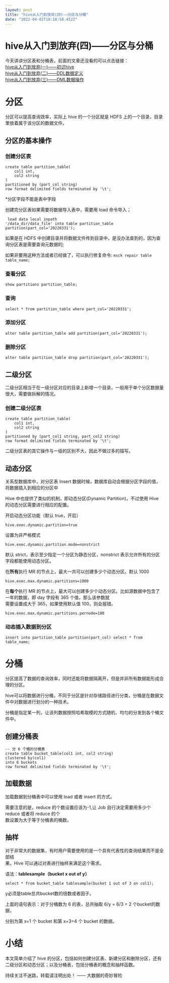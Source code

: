 ```yaml
---
layout: post
title: "hive从入门到放弃(四)——分区与分桶"
date: "2022-04-02T10:18:58.452Z"
---
```

hive从入门到放弃(四)——分区与分桶
====================

今天讲讲分区表和分桶表，前面的文章还没看的可以点击链接：  
[hive从入门到放弃(一)——初识hive](https://www.cnblogs.com/lyuzt/p/15999110.html)  
[hive从入门到放弃(二)——DDL数据定义](https://www.cnblogs.com/lyuzt/p/16013121.html)  
[hive从入门到放弃(三)——DML数据操作](https://www.cnblogs.com/lyuzt/p/16029799.html)

分区
==

分区可以提高查询效率，实际上 hive 的一个分区就是 HDFS 上的一个目录，目录里放着属于该分区的数据文件。

分区的基本操作
-------

### 创建分区表

    create table partition_table(
    	col1 int, 
    	col2 string
    )
    partitioned by (part_col string)
    row format delimited fields terminated by '\t';
    

\*分区字段不能是表中字段

创建完分区表如果需要将数据导入表中，需要用 load 命令导入；

     load data local inpath 
    '/data_dir/data_file' into table partition_table 
    partition(part_col='20220331');
    

如果是在 HDFS 中创建目录并将数据文件传到目录中，是没办法查到的，因为查询分区表是需要查询元数据的;

如果非要用这种方法或者已经做了，可以执行修复命令: `msck repair table table_name;`

### 查看分区

    show partitions partition_table;
    

### 查询

    select * from partition_table where part_col='20220331';
    

### 添加分区

    alter table partition_table add partition(part_col='20220331');
    

### 删除分区

    alter table partition_table drop partition(part_col='20220331');
    

二级分区
----

二级分区相当于在一级分区对应的目录上新增一个目录，一般用于单个分区数据量很大，需要做拆解的情况。

### 创建二级分区表

    create table partition_table(
    	col1 int, 
    	col2 string
    )
    partitioned by (part_col1 string, part_col2 string)
    row format delimited fields terminated by '\t';
    

二级分区表的其它操作与一级的区别不大，因此不做过多的描写。

动态分区
----

关系型数据库中，对分区表 Insert 数据时候，数据库自动会根据分区字段的值，将数据插入到相应的分区中

Hive 中也提供了类似的机制，即动态分区(Dynamic Partition)，不过使用 Hive 的动态分区需要进行相应的配置。

开启动态分区功能（默认 true，开启）

    hive.exec.dynamic.partition=true
    

设置为非严格模式

    hive.exec.dynamic.partition.mode=nonstrict
    

默认 strict，表示至少指定一个分区为静态分区，nonstrict 表示允许所有的分区字段都能使用动态分区。

在**所有**执行 MR 的节点上，最大一共可以创建多少个动态分区。默认 1000

    hive.exec.max.dynamic.partitions=1000
    

在**每个**执行 MR 的节点上，最大可以创建多少个动态分区。比如源数据中包含了一年的数据，即 day 字段有 365 个值，那么该参数就  
需要设置成大于 365，如果使用默认值 100，则会报错。

    hive.exec.max.dynamic.partitions.pernode=100
    

### 动态插入数据到分区

    insert into partition_table partition(part_col) select * from table_name;
    

分桶
==

分区提高了数据的查询效率，同时还能将数据隔离开，但是并非所有数据能形成合理的分区。

hive可以将数据进行分桶，不同于分区是针对存储路径进行分类，分桶是在数据文件中对数据进行划分的一种技术。

分桶是指定某一列，让该列数据按照哈希取模的方式随机、均匀的分发到各个桶文件中。

创建分桶表
-----

    -- 分 6 个桶的分桶表
    create table bucket_table(col1 int, col2 string)
    clustered by(col1) 
    into 6 buckets
    row format delimited fields terminated by '\t';
    

加载数据
----

加载数据到分桶表中可以使用 load 或者 insert 的方式。

需要注意的是，reduce 的个数设置应该为-1,让 Job 自行决定需要用多少个 reduce 或者将 reduce 的个  
数设置为大于等于分桶表的桶数。

抽样
--

对于非常大的数据集，有时用户需要使用的是一个具有代表性的查询结果而不是全部结  
果。Hive 可以通过对表进行抽样来满足这个需求。

语法：**tablesample（bucket x out of y）**

    select * from bucket_table tablesample(bucket 1 out of 3 on col1);
    

y必须是table总共bucket数的倍数或者因子。

上面的语句表示：对于分桶数为 6 的表，总共抽取 6/y = 6/3 = 2 个bucket的数据，

分别为第 x=1 个 bucket 和第 x+3=4 个 bucket 的数据。

小结
==

本文简单介绍了 hive 的分区，包括如何创建分区表、新建分区和删除分区，还有二级分区和动态分区；以及分桶表，包括分桶表的概念和抽样函数。

持续关注不迷路，转载请注明出处！ —— 大数据的奇妙冒险